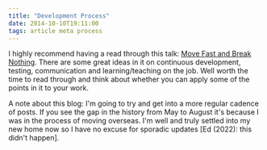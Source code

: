 ```yaml
---
title: "Development Process"
date: 2014-10-10T19:11:00
tags: article meta process
---
```

I highly recommend having a read through this talk: [Move Fast and Break Nothing](http://zachholman.com/talk/move-fast-break-nothing/). There are some great ideas in it on continuous development, testing, communication and learning/teaching on the job. Well worth the time to read through and think about whether you can apply some of the points in it to your work.

A note about this blog: I'm going to try and get into a more regular cadence of posts. If you see the gap in the history from May to August it's because I was in the process of moving overseas. I'm well and truly settled into my new home now so I have no excuse for sporadic updates [Ed (2022): this didn't happen].